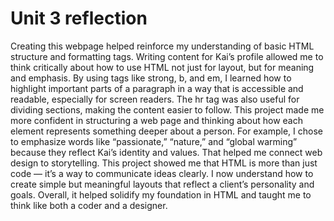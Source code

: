 <h1>Unit 3 reflection</h1>
Creating this webpage helped reinforce my understanding of basic HTML structure and formatting tags. Writing content for Kai’s profile allowed me to think critically about how to use HTML not just for layout, but for meaning and emphasis. By using tags like strong, b, and em, I learned how to highlight important parts of a paragraph in a way that is accessible and readable, especially for screen readers.
The hr tag was also useful for dividing sections, making the content easier to follow. This project made me more confident in structuring a web page and thinking about how each element represents something deeper about a person. For example, I chose to emphasize words like “passionate,” “nature,” and “global warming” because they reflect Kai’s identity and values. That helped me connect web design to storytelling.
This project showed me that HTML is more than just code — it’s a way to communicate ideas clearly. I now understand how to create simple but meaningful layouts that reflect a client’s personality and goals. Overall, it helped solidify my foundation in HTML and taught me to think like both a coder and a designer.